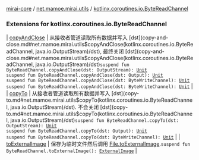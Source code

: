 [mirai-core](../../index.md) / [net.mamoe.mirai.utils](../index.md) / [kotlinx.coroutines.io.ByteReadChannel](./index.md)

### Extensions for kotlinx.coroutines.io.ByteReadChannel

| [copyAndClose](copy-and-close.md) | 从接收者管道读取所有数据并写入 [dst](copy-and-close.md#net.mamoe.mirai.utils$copyAndClose(kotlinx.coroutines.io.ByteReadChannel, java.io.OutputStream)/dst), 最终关闭 [dst](copy-and-close.md#net.mamoe.mirai.utils$copyAndClose(kotlinx.coroutines.io.ByteReadChannel, java.io.OutputStream)/dst)`suspend fun ByteReadChannel.copyAndClose(dst: OutputStream): `[`Unit`](https://kotlinlang.org/api/latest/jvm/stdlib/kotlin/-unit/index.html)<br>`suspend fun ByteReadChannel.copyAndClose(dst: Output): `[`Unit`](https://kotlinlang.org/api/latest/jvm/stdlib/kotlin/-unit/index.html)<br>`suspend fun ByteReadChannel.copyAndClose(dst: ByteWriteChannel): `[`Unit`](https://kotlinlang.org/api/latest/jvm/stdlib/kotlin/-unit/index.html)<br>`suspend fun ByteReadChannel.copyAndClose(dst: ByteWriteChannel): `[`Unit`](https://kotlinlang.org/api/latest/jvm/stdlib/kotlin/-unit/index.html) |
| [copyTo](copy-to.md) | 从接收者管道读取所有数据并写入 [dst](copy-to.md#net.mamoe.mirai.utils$copyTo(kotlinx.coroutines.io.ByteReadChannel, java.io.OutputStream)/dst). 不会关闭 [dst](copy-to.md#net.mamoe.mirai.utils$copyTo(kotlinx.coroutines.io.ByteReadChannel, java.io.OutputStream)/dst)`suspend fun ByteReadChannel.copyTo(dst: OutputStream): `[`Unit`](https://kotlinlang.org/api/latest/jvm/stdlib/kotlin/-unit/index.html)<br>`suspend fun ByteReadChannel.copyTo(dst: Output): `[`Unit`](https://kotlinlang.org/api/latest/jvm/stdlib/kotlin/-unit/index.html)<br>`suspend fun ByteReadChannel.copyTo(dst: ByteWriteChannel): `[`Unit`](https://kotlinlang.org/api/latest/jvm/stdlib/kotlin/-unit/index.html) |
| [toExternalImage](to-external-image.md) | 保存为临时文件然后调用 [File.toExternalImage](../java.io.-file/to-external-image.md).`suspend fun ByteReadChannel.toExternalImage(): `[`ExternalImage`](../-external-image/index.md) |

